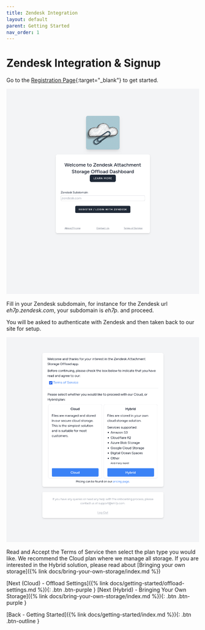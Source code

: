 ```yaml
---
title: Zendesk Integration
layout: default
parent: Getting Started
nav_order: 1
---
```


# Zendesk Integration & Signup

Go to the [Registration Page](https://zd-external-attachment-storage.eh7p.com/login){:target="_blank"} to get started.

![Image](/assets/images/docs/getting-started/zendesk-integration/login-page.png)

Fill in your Zendesk subdomain, for instance for the Zendesk url _eh7p.zendesk.com_, your subdomain is _eh7p_. and proceed.

You will be asked to authenticate with Zendesk and then taken back to our site for setup.

![Image](/assets/images/docs/getting-started/zendesk-integration/plan-selection.png)

Read and Accept the Terms of Service then select the plan type you would like. We recommend the Cloud plan where we manage all storage. If you are interested in the Hybrid solution, please read about [Bringing your own storage]({% link docs/bring-your-own-storage/index.md %})

[Next (Cloud) - Offload Settings]({% link docs/getting-started/offload-settings.md %}){: .btn .btn-purple }
[Next (Hybrid) - Bringing Your Own Storage]({% link docs/bring-your-own-storage/index.md %}){: .btn .btn-purple }

[Back - Getting Started]({% link docs/getting-started/index.md %}){: .btn .btn-outline }